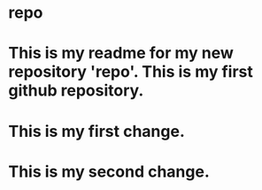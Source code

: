 # repo
# This is my readme for my new repository 'repo'. This is my first github repository.
# This is my first change.
# This is my second change.
